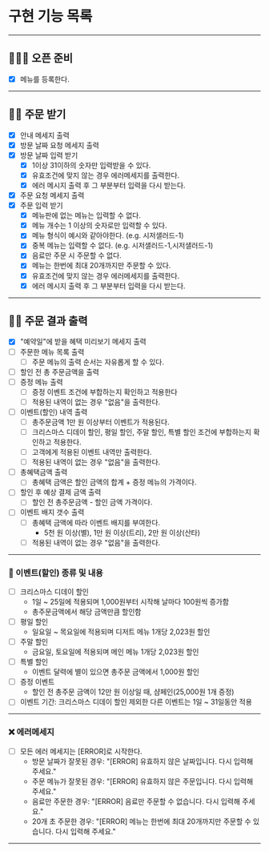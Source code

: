 # 구현 기능 목록

---
## 🧑🏻‍🍳 오픈 준비
- [X] 메뉴를 등록한다.
---
## 🙋🏻 주문 받기
- [X] 안내 메세지 출력
- [X] 방문 날짜 요청 메세지 출력
- [X] 방문 날짜 입력 받기
  - [x] 1이상 31이하의 숫자만 입력받을 수 있다.
  - [x] 유효조건에 맞지 않는 경우 에러메세지를 출력한다.
  - [x] 에러 메시지 출력 후 그 부분부터 입력을 다시 받는다.
- [X] 주문 요청 메세지 출력
- [X] 주문 입력 받기
  - [x] 메뉴판에 없는 메뉴는 입력할 수 없다.
  - [x] 메뉴 개수는 1 이상의 숫자로만 입력할 수 있다.
  - [x] 메뉴 형식이 예시와 같아야한다. (e.g. 시저샐러드-1)
  - [x] 중복 메뉴는 입력할 수 없다. (e.g. 시저샐러드-1,시저샐러드-1)
  - [x] 음료만 주문 시 주문할 수 없다.
  - [x] 메뉴는 한번에 최대 20개까지만 주문할 수 있다.
  - [x] 유효조건에 맞지 않는 경우 에러메세지를 출력한다.
  - [x] 에러 메시지 출력 후 그 부분부터 입력을 다시 받는다.
---
## 💁🏻 주문 결과 출력
- [X] "예약일"에 받을 혜택 미리보기 메세지 출력
- [ ] 주문한 메뉴 목록 출력
  - [ ] 주문 메뉴의 출력 순서는 자유롭게 할 수 있다.
- [ ] 할인 전 총 주문금액을 출력
- [ ] 증정 메뉴 출력
  - [ ] 증정 이벤트 조건에 부합하는지 확인하고 적용한다
  - [ ] 적용된 내역이 없는 경우 "없음"을 출력한다.
- [ ] 이벤트(할인) 내역 출력
  - [ ] 총주문금액 1만 원 이상부터 이벤트가 적용된다.
  - [ ] 크리스마스 디데이 할인, 평일 할인, 주말 할인, 특별 할인 조건에 부합하는지 확인하고 적용한다.
  - [ ] 고객에게 적용된 이벤트 내역만 출력한다.
  - [ ] 적용된 내역이 없는 경우 "없음"을 출력한다.
- [ ] 총혜택금액 출력
  - [ ] 총혜택 금액은 할인 금액의 합계 + 증정 메뉴의 가격이다.
- [ ] 할인 후 예상 결제 금액 출력
  - [ ] 할인 전 총주문금액 - 할인 금액 가격이다.
- [ ] 이벤트 배지 갯수 출력
  - [ ] 총혜택 금액에 따라 이벤트 배지를 부여한다.
    -  5천 원 이상(별), 1만 원 이상(트리), 2만 원 이상(산타)
  - [ ] 적용된 내역이 없는 경우 "없음"을 출력한다.
---
### 📄 이벤트(할인) 종류 및 내용
- [ ] 크리스마스 디데이 할인
  - 1일 ~ 25일에 적용되며 1,000원부터 시작해 날마다 100원씩 증가함
  - 총주문금액에서 해당 금액만큼 할인함
- [ ] 평일 할인
  - 일요일 ~ 목요일에 적용되며 디저트 메뉴 1개당 2,023원 할인
- [ ] 주말 할인
  - 금요일, 토요일에 적용되며 메인 메뉴 1개당 2,023원 할인
- [ ] 특별 할인
  - 이벤트 달력에 별이 있으면 총주문 금액에서 1,000원 할인
- [ ] 증정 이벤트
  - 할인 전 총주문 금액이 12만 원 이상일 때, 샴페인(25,000원 1개 증정)
- [ ] 이벤트 기간: 크리스마스 디데이 할인 제외한 다른 이벤트는 1일 ~ 31일동안 적용
---
### ❌ 에러메세지
- [ ] 모든 에러 메세지는 [ERROR]로 시작한다.
  - 방문 날짜가 잘못된 경우: "[ERROR] 유효하지 않은 날짜입니다. 다시 입력해 주세요."
  - 주문 메뉴가 잘못된 경우: "[ERROR] 유효하지 않은 주문입니다. 다시 입력해 주세요."
  - 음료만 주문한 경우: "[ERROR] 음료만 주문할 수 없습니다. 다시 입력해 주세요."
  - 20개 초 주문한 경우: "[ERROR] 메뉴는 한번에 최대 20개까지만 주문할 수 있습니다. 다시 입력해 주세요."
---